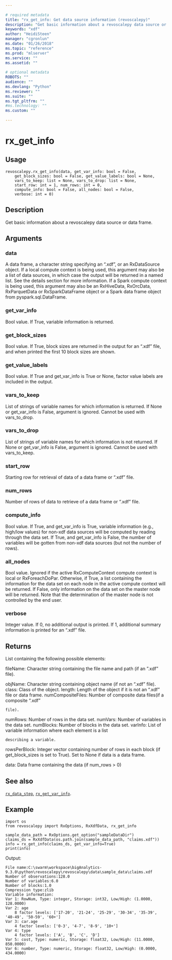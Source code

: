 ```yaml
--- 
 
# required metadata 
title: "rx_get_info: Get data source information (revoscalepy)" 
description: "Get basic information about a revoscalepy data source or data frame." 
keywords: "xdf" 
author: "HeidiSteen" 
manager: "cgronlun" 
ms.date: "01/26/2018" 
ms.topic: "reference" 
ms.prod: "mlserver" 
ms.service: "" 
ms.assetid: "" 
 
# optional metadata 
ROBOTS: "" 
audience: "" 
ms.devlang: "Python" 
ms.reviewer: "" 
ms.suite: "" 
ms.tgt_pltfrm: "" 
#ms.technology: "" 
ms.custom: "" 
 
---
```


# rx_get_info


 


## Usage



```
revoscalepy.rx_get_info(data, get_var_info: bool = False,
    get_block_sizes: bool = False, get_value_labels: bool = None,
    vars_to_keep: list = None, vars_to_drop: list = None,
    start_row: int = 1, num_rows: int = 0,
    compute_info: bool = False, all_nodes: bool = False,
    verbose: int = 0)
```





## Description

Get basic information about a revoscalepy data source or data frame.


## Arguments


### data

A data frame, a character string specifying an “.xdf”, or an
RxDataSource object. If a local compute context is being used, this
argument may also be a list of data sources, in which case the output will
be returned in a named list. See the details section for more information.
If a Spark compute context is being used, this argument may also be an RxHiveData,
RxOrcData, RxParquetData or RxSparkDataFrame object or a Spark data frame object from pyspark.sql.DataFrame.


### get_var_info

Bool value. If True, variable information is
returned.


### get_block_sizes

Bool value. If True, block sizes are returned in
the output for an “.xdf” file, and when printed the first 10 block sizes
are shown.


### get_value_labels

Bool value. If True and get_var_info is True or
None, factor value labels are included in the output.


### vars_to_keep

List of strings of variable names for which
information is returned. If None or get_var_info is False, argument is
ignored. Cannot be used with vars_to_drop.


### vars_to_drop

List of strings of variable names for which
information is not returned. If None or get_var_info is False, argument is
ignored. Cannot be used with vars_to_keep.


### start_row

Starting row for retrieval of data of a data frame or
“.xdf” file.


### num_rows

Number of rows of data to retrieve of a data frame or
“.xdf” file.


### compute_info

Bool value. If True, and get_var_info is True,
variable information (e.g., high/low values) for non-xdf data sources will
be computed by reading through the data set. If True, and get_var_info is
False, the number of variables will be gotten from non-xdf data
sources (but not the number of rows).


### all_nodes

Bool value. Ignored if the active RxComputeContext
compute context is local or RxForeachDoPar. Otherwise, if True, a list
containing the information for the data set on each node in the active
compute context will be returned. If False, only information on the data
set on the master node will be returned. Note that the determination of the
master node is not controlled by the end user.


### verbose

Integer value. If 0, no additional output is printed. If 1,
additional summary information is printed for an “.xdf” file.


## Returns

List containing the following possible elements:

fileName: Character string containing the file name and path (if an
    ”.xdf” file).

objName: Character string containing object name (if not an “.xdf” file).
class: Class of the object.
length: Length of the object if it is not an “.xdf” file or data frame.
numCompositeFiles: Number of composite data files(if a composite “.xdf”

    file).

numRows: Number of rows in the data set.
numVars: Number of variables in the data set.
numBlocks: Number of blocks in the data set.
varInfo: List of variable information where each element is a list

    describing a variable.

rowsPerBlock: Integer vector containing number of rows in each block
    (if get_block_sizes is set to True). Set to None if data is a data frame.

data: Data frame containing the data (if num_rows > 0)


## See also

[`rx_data_step`](rx-data-step.md),
[`rx_get_var_info`](rx-get-var-info.md).


## Example



```
import os
from revoscalepy import RxOptions, RxXdfData, rx_get_info

sample_data_path = RxOptions.get_option("sampleDataDir")
claims_ds = RxXdfData(os.path.join(sample_data_path, "claims.xdf"))
info = rx_get_info(claims_ds, get_var_info=True)
print(info)
```


Output:



```
File name:C:\swarm\workspace\bigAnalytics-9.3.0\python\revoscalepy\revoscalepy\data\sample_data\claims.xdf
Number of observations:128.0
Number of variables:6.0
Number of blocks:1.0
Compression type:zlib
Variable information: 
Var 1: RowNum, Type: integer, Storage: int32, Low/High: (1.0000, 128.0000)
Var 2: age
	8 factor levels: ['17-20', '21-24', '25-29', '30-34', '35-39', '40-49', '50-59', '60+']
Var 3: car.age
	4 factor levels: ['0-3', '4-7', '8-9', '10+']
Var 4: type
	4 factor levels: ['A', 'B', 'C', 'D']
Var 5: cost, Type: numeric, Storage: float32, Low/High: (11.0000, 850.0000)
Var 6: number, Type: numeric, Storage: float32, Low/High: (0.0000, 434.0000)
```

